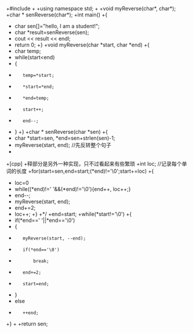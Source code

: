 +#include <iostream> 
+ 
+using namespace std; 
+ 
+void myReverse(char*, char*); 
+char * senReverse(char*); 
+int main() 
+{ 
+    char sen[]="hello, I am a student!"; 
+    char *result=senReverse(sen); 
+    cout << result << endl; 
+    return 0; 
+} 
+void myReverse(char *start, char *end) 
+{ 
+    char temp; 
+    while(start<end) 
+    { 
+        temp=*start; 
+        *start=*end; 
+        *end=temp; 
+        start++; 
+        end--; 
+    } 
+} 
+char * senReverse(char *sen) 
+{ 
+    char *start=sen, *end=sen+strlen(sen)-1; 
+    myReverse(start, end);  //先反转整个句子 
+     
+[cpp]
+释部分是另外一种实现，只不过看起来有些繁琐
+int loc;  //记录每个单词的长度
+for(start=sen,end=start;(*end)!='\0';start+=loc)
+{
+    loc=0
+    while((*end)!=' '&&(*end)!='\0'){end++, loc++;}
+    end--;
+    myReverse(start, end);
+    end+=2;
+    loc++;
+}
+*/ 
+end=start; 
+while(*start!='\0') 
+{ 
+    if(*end==' '||*end=='\0') 
+    { 
+        myReverse(start, --end); 
+        if(*end=='\0') 
+            break; 
+        end+=2; 
+        start=end; 
+    } 
+    else 
+        ++end; 
+} 
+ 
+return sen; 

